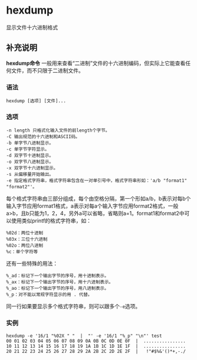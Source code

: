 hexdump
===

显示文件十六进制格式

## 补充说明

**hexdump命令** 一般用来查看“二进制”文件的十六进制编码，但实际上它能查看任何文件，而不只限于二进制文件。

### 语法  

```
hexdump [选项] [文件]...
```

### 选项  

```
-n length 只格式化输入文件的前length个字节。
-C 输出规范的十六进制和ASCII码。
-b 单字节八进制显示。
-c 单字节字符显示。
-d 双字节十进制显示。
-o 双字节八进制显示。
-x 双字节十六进制显示。
-s 从偏移量开始输出。
-e 指定格式字符串，格式字符串包含在一对单引号中，格式字符串形如：'a/b "format1" "format2"'。
```

每个格式字符串由三部分组成，每个由空格分隔，第一个形如a/b，b表示对每b个输入字节应用format1格式，a表示对每a个输入字节应用format2格式，一般a>b，且b只能为1，2，4，另外a可以省略，省略则a=1。format1和format2中可以使用类似printf的格式字符串，如：

```
%02d：两位十进制
%03x：三位十六进制
%02o：两位八进制
%c：单个字符等
```

还有一些特殊的用法：

```
%_ad：标记下一个输出字节的序号，用十进制表示。
%_ax：标记下一个输出字节的序号，用十六进制表示。
%_ao：标记下一个输出字节的序号，用八进制表示。
%_p：对不能以常规字符显示的用 . 代替。
```

同一行如果要显示多个格式字符串，则可以跟多个`-e`选项。

### 实例  

```
hexdump -e '16/1 "%02X " "  |  "' -e '16/1 "%_p" "\n"' test
00 01 02 03 04 05 06 07 08 09 0A 0B 0C 0D 0E 0F  |  ................  
10 11 12 13 14 15 16 17 18 19 1A 1B 1C 1D 1E 1F  |  ................  
20 21 22 23 24 25 26 27 28 29 2A 2B 2C 2D 2E 2F  |   !"#$%&'()*+,-./ 
```


<!-- Linux命令行搜索引擎：https://jaywcjlove.github.io/linux-command/ -->